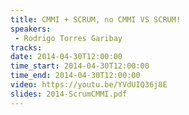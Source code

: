 ```yaml
---
title: CMMI + SCRUM, no CMMI VS SCRUM!
speakers:
 - Rodrigo Torres Garibay
tracks:
date: 2014-04-30T12:00:00
time_start: 2014-04-30T12:00:00
time_end: 2014-04-30T12:00:00
video: https://youtu.be/YVdUIQ36j8E
slides: 2014-ScrumCMMI.pdf
---
```


